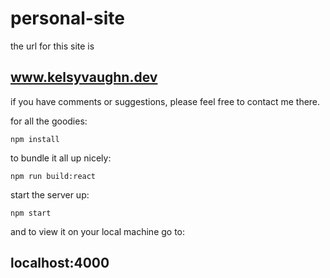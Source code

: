 # personal-site

the url for this site is 

## www.kelsyvaughn.dev

if you have comments or suggestions, please feel free to contact me there. 

for all the goodies:

    npm install
    
to bundle it all up nicely:
 
    npm run build:react
    
start the server up:

    npm start

and to view it on your local machine go to:

## localhost:4000

